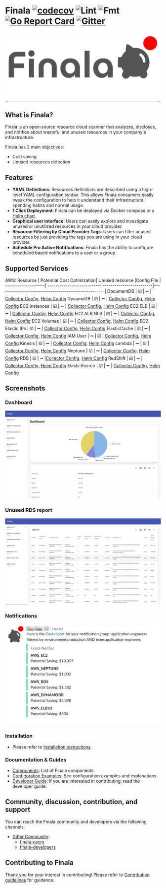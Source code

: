 # Finala [![codecov](https://codecov.io/gh/similarweb/finala/branch/master/graph/badge.svg)](https://codecov.io/gh/similarweb/finala) ![Lint](https://github.com/similarweb/finala/workflows/Lint/badge.svg) ![Fmt](https://github.com/similarweb/finala/workflows/Fmt/badge.svg) [![Go Report Card](https://goreportcard.com/badge/github.com/similarweb/finala)](https://goreportcard.com/report/github.com/similarweb/finala) [![Gitter](https://badges.gitter.im/similarweb-finala/community.svg)](https://gitter.im/similarweb-finala/community?utm_source=badge&utm_medium=badge&utm_campaign=pr-badge)

![alt Logo](https://raw.githubusercontent.com/similarweb/finala/master/docs/images/main-logo.png)

----

## What is Finala?

Finala is an open-source resource cloud scanner that analyzes, discloses, and notifies about wasteful and unused resources in your company's infrastructure.

Finala has 2 main objectives:

* Cost saving
* Unused resources detection

## Features

* **YAML Definitions**: Resources definitions are described using a high-level YAML configuration syntax. This allows Finala consumers easily tweak the configuration to help it understand their infrastructure, spending habits and normal usage.
* **1 Click Deployment**: Finala can be deployed via Docker compose or a [Helm chart](https://github.com/similarweb/finala-helm).
* **Graphical user interface**: Users can easily explore and investigate unused or unutilized resources in your cloud provider.
* **Resource Filtering by Cloud Provider Tags**: Users can filter unused resources by just providing the tags you are using in your cloud provider.
* **Schedule Pro Active Notifications**: Finala has the ability to configure scheduled based notifications to a user or a group. 

## Supported Services
AWS:
Resource            | Potential Cost Optimization| Unused resource         |Config File                                          |
--------------------| ---------------------------|-------------------------|-----------------------------------------------------|
DocumentDB          | :ballot_box_with_check:    | :heavy_minus_sign:      | [Collector Config](./configuration/collector.yaml#L29), [Helm Config](https://github.com/similarweb/finala-helm/blob/master/values.yaml#L131)
DynamoDB            | :ballot_box_with_check:    | :heavy_minus_sign:      | [Collector Config](./configuration/collector.yaml#L84), [Helm Config](https://github.com/similarweb/finala-helm/blob/master/values.yaml#L186)
EC2 Instances       | :ballot_box_with_check:    | :heavy_minus_sign:      | [Collector Config](./configuration/collector.yaml#L73), [Helm Config](https://github.com/similarweb/finala-helm/blob/master/values.yaml#L175)
EC2 ELB             | :ballot_box_with_check:    | :heavy_minus_sign:      | [Collector Config](./configuration/collector.yaml#L51), [Helm Config](https://github.com/similarweb/finala-helm/blob/master/values.yaml#L154)
EC2 ALB,NLB         | :ballot_box_with_check:    | :heavy_minus_sign:      | [Collector Config](./configuration/collector.yaml#L62), [Helm Config](https://github.com/similarweb/finala-helm/blob/master/values.yaml#L164)
EC2 Volumes         | :ballot_box_with_check:    | :heavy_minus_sign:      | [Collector Config](./configuration/collector.yaml#L189), [Helm Config](https://github.com/similarweb/finala-helm/blob/master/values.yaml#L291)
EC2 Elastic IPs     | :ballot_box_with_check:    | :heavy_minus_sign:      | [Collector Config](./configuration/collector.yaml#L186), [Helm Config](https://github.com/similarweb/finala-helm/blob/master/values.yaml#L288)
ElasticCache        | :ballot_box_with_check:    | :heavy_minus_sign:      | [Collector Config](./configuration/collector.yaml#L40), [Helm Config](https://github.com/similarweb/finala-helm/blob/master/values.yaml#L142)
IAM User            | :heavy_minus_sign:         | :ballot_box_with_check: | [Collector Config](./configuration/collector.yaml#L179), [Helm Config](https://github.com/similarweb/finala-helm/blob/master/values.yaml#L281)
Kinesis             | :ballot_box_with_check:    | :heavy_minus_sign:      | [Collector Config](./configuration/collector.yaml#L136), [Helm Config](https://github.com/similarweb/finala-helm/blob/master/values.yaml#L238)
Lambda              | :heavy_minus_sign:         | :ballot_box_with_check: | [Collector Config](./configuration/collector.yaml#L111), [Helm Config](https://github.com/similarweb/finala-helm/blob/master/values.yaml#L213)
Neptune             | :ballot_box_with_check:    | :heavy_minus_sign:      | [Collector Config](./configuration/collector.yaml#L111), [Helm Config](https://github.com/similarweb/finala-helm/blob/master/values.yaml#L224)
RDS                 | :ballot_box_with_check:    | :heavy_minus_sign:      |[Collector Config](./configuration/collector.yaml#L18), [Helm Config](https://github.com/similarweb/finala-helm/blob/master/values.yaml#L120)
RedShift            | :ballot_box_with_check:    | :heavy_minus_sign:      | [Collector Config](./configuration/collector.yaml#L153), [Helm Config](https://github.com/similarweb/finala-helm/blob/master/values.yaml#L255)
ElasticSearch       | :ballot_box_with_check:    | :heavy_minus_sign:      | [Collector Config](./configuration/collector.yaml#L164), [Helm Config](https://github.com/similarweb/finala-helm/blob/master/values.yaml#L266)

## Screenshots

### Dashboard

![alt Summary](https://raw.githubusercontent.com/similarweb/finala/master/docs/images/dashboard.png)

### Unused RDS report

![alt Resources](https://raw.githubusercontent.com/similarweb/finala/master/docs/images/resource.jpg)

### Notifications

![alt Slack](https://raw.githubusercontent.com/similarweb/finala/master/docs/images/slack.png)

### Installation

* Please refer to [Installation instructions](docs/install/index.md).

### Documentation & Guides

* [Components](./docs/components.md): List of Finala components.
* [Configuration Examples](./docs/configuration_examples/README.md): See configuration examples and explanations.
* [Developer Guide](./docs/developers/index.md):  If you are interested in contributing, read the developer guide.

## Community, discussion, contribution, and support

You can reach the Finala community and developers via the following channels:

* [Gitter Community](https://gitter.im/similarweb-finala/community):
  * [finala-users](https://gitter.im/similarweb-finala/users)
  * [finala-developers](https://gitter.im/similarweb-finala/developers)

## Contributing to Finala

Thank you for your interest in contributing! Please refer to [Contribution guidelines](./CONTRIBUTING.md) for guidance.